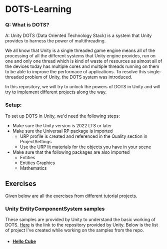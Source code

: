 # DOTS-Learning

### Q: What is DOTS?
A: Unity DOTS (Data Oriented Technology Stack) is a system that Unity provides to harness the power of multithreading.

We all know that Unity is a single threaded game engine means all of the processing of all the different systems that Unity engine provides, run on one and only one thread which is kind of waste of resources as almost all of the devices today has multiple cores and multiple threads running on them to be able to improve the performace of applications. To resolve this single-threaded problem of Unity, the DOTS system was introduced.

In this repository, we will try to unlock the powers of DOTS in Unity and will try to implement different projects along the way.

### Setup:
To set up DOTS in Unity, we'd need the following steps:
- Make sure the Unity version is 2022 LTS or later
- Make sure the Universal RP package is imported
	- URP profile is created and referenced in the Quality section in ProjectSettings
	- Use the URP lit materials for the objects you have in your scene
- Make sure that the following packages are also imported
	- Entities
	- Entities Graphics
	- Mathematics

## Exercises
Given below are all the exercises from different tutorial projects.

### Unity EntityComponentSystem samples
These samples are provided by Unity to understand the basic working of DOTS. [Here](https://github.com/Unity-Technologies/EntityComponentSystemSamples) is the link to the repository provided by Unity.
Below is the list of project I've created while working on the samples from the repo.

- #### [Hello Cube](https://github.com/imranzaidiedu/DOTS-Learning/blob/main/Assets/Docs/HelloCube/README.md)